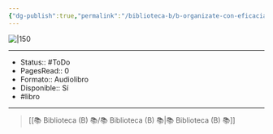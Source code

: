 ```yaml
---
{"dg-publish":true,"permalink":"/biblioteca-b/b-organizate-con-eficacia/"}
---
```



![|150](http://books.google.com/books/content?id=ZhDcAAAACAAJ&printsec=frontcover&img=1&zoom=1&source=gbs_api)

---

- Status:: #ToDo 
- PagesRead:: 0 
- Formato:: Audiolibro
- Disponible:: Sí 
- #libro 

---

> [[📚 Biblioteca (B) 📚/📚 Biblioteca (B) 📚\|📚 Biblioteca (B) 📚]]
